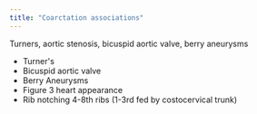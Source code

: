 ```yaml
---
title: "Coarctation associations"
---
```

Turners, aortic stenosis, bicuspid aortic valve, berry aneurysms

- Turner's
- Bicuspid aortic valve
- Berry Aneurysms
- Figure 3 heart appearance
- Rib notching 4-8th ribs (1-3rd fed by costocervical trunk)

